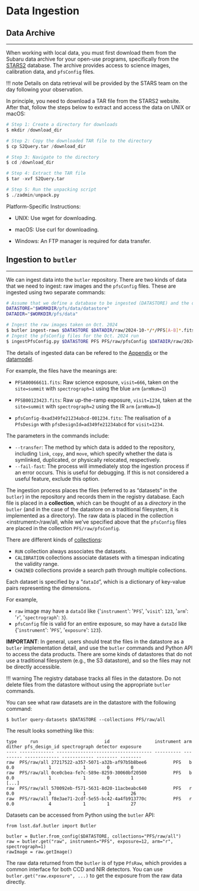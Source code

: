 # Data Ingestion


## Data Archive

---

When working with local data, you must first download them from the Subaru data archive for your open-use programs, specifically from the [STARS2](https://stars2.naoj.hawaii.edu) database. The archive provides access to science images, calibration data, and `pfsConfig` files.

!!! note
    Details on data retrieval will be provided by the STARS team on the day following your observation.

In principle, you need to download a TAR file from the STARS2 website. After that, follow the steps below to extract and access the data on UNIX or macOS:

``` Python
# Step 1: Create a directory for downloads
$ mkdir /download_dir 

# Step 2: Copy the downloaded TAR file to the directory
$ cp S2Query.tar /download_dir 

# Step 3: Navigate to the directory
$ cd /download_dir 

# Step 4: Extract the TAR file
$ tar -xvf S2Query.tar 

# Step 5: Run the unpacking script
$ ./zadmin/unpack.py
```

Platform-Specific Instructions:

- UNIX: Use wget for downloading.

- macOS: Use curl for downloading.

- Windows: An FTP manager is required for data transfer.

## Ingestion to `butler`

---

We can ingest data into the `butler` repository. 
There are two kinds of data that we need to ingest: raw images and the `pfsConfig` files. 
These are ingested using two separate commands:

``` bash
# Assume that we define a database to be ingested (DATASTORE) and the directory with the input data (DATADIR):
DATASTORE="$WORKDIR/pfs/data/datastore"
DATADIR="$WORKDIR/pfs/data"

# Ingest the raw images taken on Oct. 2024
$ butler ingest-raws $DATASTORE $DATADIR/raw/2024-10-*/*/PFS[A-B]*.fits --ingest-task lsst.obs.pfs.gen3.PfsRawIngestTask --transfer link --fail-fast
# Ingest the pfsConfig files for the Oct. 2024 run
$ ingestPfsConfig.py $DATASTORE PFS PFS/raw/pfsConfig $DATADIR/raw/2024-10-*/pfsConfig/pfsConfig-*.fits --transfer link
```

The details of ingested data can be refered to the [Appendix](05_01_app_datamodel.md) or the [datamodel](https://github.com/Subaru-PFS/datamodel/tree/master). 

For example, the files have the meanings are:

- `PFSA00066611.fits`: Raw science exposure, `visit=666`, taken on the `site=summit` with `spectrograph=1` using the blue `arm` (`armNum=1`) 

- `PFSB00123423.fits`: Raw up-the-ramp exposure, `visit=1234`, taken at the `site=summit` with `spectrograph=2` using the IR `arm` (`armNum=3`)

- `pfsConfig-0xad349fe21234abcd-001234.fits`: The realisation of a `PfsDesign` with `pfsDesignId=ad349fe21234abcd` for `visit=1234`.

The parameters in the commands include:

- `--transfer`: The method by which data is added to the repository, including `link`, `copy`, and `move`, which specify whether the data is symlinked, duplicated, or physically relocated, respectively. 
- `--fail-fast`: The process will immediately stop the ingestion process if an error occurs. This is useful for debugging. If this is not considered a useful feature, exclude this option.

The ingestion process places the files (referred to as “datasets” in the `butler`) in the repository and records them in the registry database. Each file is placed in a **collection**, which can be thought of as a *directory* in the `butler` (and in the case of the datastore on a traditional filesystem, it is implemented as a directory).
The raw data is placed in the collection <instrument\>/raw/all, while we’ve specified above that the `pfsConfig` files are placed in the collection `PFS/raw/pfsConfig`.

There are different kinds of [collections](https://pipelines.lsst.io/modules/lsst.daf.butler/organizing.html#collections):

- `RUN` collection always associates the datasets. 
- `CALIBRATION` collections associate datasets with a timespan indicating the validity range. 
- `CHAINED` collections provide a search path through multiple collections.

Each dataset is specified by a “`dataId`”, which is a dictionary of key-value pairs representing the dimensions.

For example, 

- `raw` image may have a `dataId` like {'`instrument`': '`PFS`', '`visit`': `123`, '`arm`': '`r`', '`spectrograph`': `3`}. 
- `pfsConfig` file is valid for an entire exposure, so may have a `dataId` like {'`instrument`': '`PFS`', '`exposure`': `123`}.

**IMPORTANT**: In general, users should treat the files in the datastore as a `butler` implementation detail, and use the `butler` commands and Python API to access the data products. 
There are some kinds of datastores that do not use a traditional filesystem (e.g., the S3 datastore), and so the files may not be directly accessible.

!!! warning
    The registry database tracks all files in the datastore. Do not delete files from the datastore without using the appropriate `butler` commands.

You can see what raw datasets are in the datastore with the following command:

```
$ butler query-datasets $DATASTORE --collections PFS/raw/all
```

The result looks something like this:

```
type     run                         id                 instrument arm dither pfs_design_id spectrograph detector exposure
---- ------------- ------------------------------------ ---------- --- ------ ------------- ------------ -------- --------
raw  PFS/raw/all 27217522-a357-5071-a32b-af97b5b8bee6          PFS   b  0.0             1            1        0        0
raw  PFS/raw/all 0ce0cbea-fe7c-589e-8259-30060bf20500          PFS   b  0.0             1            1        0        1
[...]
raw  PFS/raw/all 570092eb-f571-5631-8d20-11acbeabc640          PFS   r  0.0             3            1        1        26
raw  PFS/raw/all f8e3ae71-2cdf-5e55-bc42-4a4fb913770c          PFS   r  0.0             4            1        1        27
```

Datasets can be accessed from Python using the `butler` API:

```
from lsst.daf.butler import Butler

butler = Butler.from_config($DATASTORE, collections="PFS/raw/all")
raw = butler.get("raw", instrument="PFS", exposure=12, arm="r", spectrograph=1)
rawImage = raw.getImage()
```

The raw data returned from the `butler` is of type `PfsRaw`, which provides a common interface for both CCD and NIR detectors.
You can use `butler.get("raw.exposure", ...)` to get the exposure from the raw data directly.
